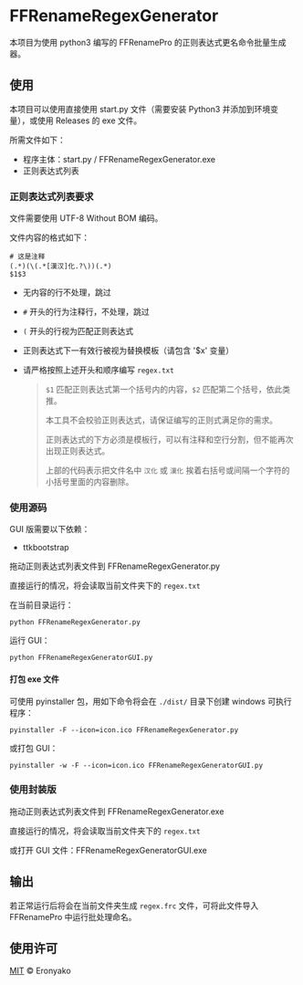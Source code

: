 # FFRenameRegexGenerator

本项目为使用 python3 编写的 FFRenamePro 的正则表达式更名命令批量生成器。

## 使用
本项目可以使用直接使用 start.py 文件（需要安装 Python3 并添加到环境变量），或使用 Releases 的 exe 文件。

所需文件如下：

- 程序主体：start.py / FFRenameRegexGenerator.exe
- 正则表达式列表

### 正则表达式列表要求

文件需要使用 UTF-8 Without BOM 编码。

文件内容的格式如下：

```
# 这是注释
(.*)(\(.*[漢汉]化.?\))(.*)
$1$3
```

- 无内容的行不处理，跳过
- `#` 开头的行为注释行，不处理，跳过
- `(` 开头的行视为匹配正则表达式
- 正则表达式下一有效行被视为替换模板（请包含 '$x' 变量）
- 请严格按照上述开头和顺序编写 `regex.txt`

  > `$1` 匹配正则表达式第一个括号内的内容，`$2` 匹配第二个括号，依此类推。
  > 
  > 本工具不会校验正则表达式，请保证编写的正则式满足你的需求。
  > 
  > 正则表达式的下方必须是模板行，可以有注释和空行分割，但不能再次出现正则表达式。
  > 
  > 上部的代码表示把文件名中 `汉化` 或 `漢化` 挨着右括号或间隔一个字符的小括号里面的内容删除。

### 使用源码

GUI 版需要以下依赖：

- ttkbootstrap

拖动正则表达式列表文件到 FFRenameRegexGenerator.py

直接运行的情况，将会读取当前文件夹下的 `regex.txt`

在当前目录运行：

```shell
python FFRenameRegexGenerator.py
```

运行 GUI：

```shell
python FFRenameRegexGeneratorGUI.py
```

#### 打包 exe 文件

可使用 pyinstaller 包，用如下命令将会在 `./dist/` 目录下创建 windows 可执行程序：

```shell
pyinstaller -F --icon=icon.ico FFRenameRegexGenerator.py
```

或打包 GUI：

```shell
pyinstaller -w -F --icon=icon.ico FFRenameRegexGeneratorGUI.py
```

### 使用封装版

拖动正则表达式列表文件到  FFRenameRegexGenerator.exe

直接运行的情况，将会读取当前文件夹下的 `regex.txt`

或打开 GUI 文件：FFRenameRegexGeneratorGUI.exe

## 输出

若正常运行后将会在当前文件夹生成 `regex.frc` 文件，可将此文件导入 FFRenamePro 中运行批处理命名。

## 使用许可

[MIT](LICENSE) © Eronyako
